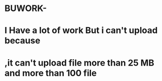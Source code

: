 # BUWORK-
# I Have a lot of work But i can't upload because 
# ,it can't upload file more than 25 MB and more than 100 file
